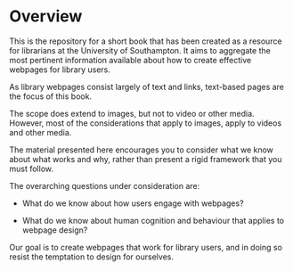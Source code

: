# Overview

This is the repository for a short book that has been created as a resource for librarians at the University of Southampton. It aims to aggregate the most pertinent information available about how to create effective webpages for library users.

As library webpages consist largely of text and links, text-based pages are the focus of this book.

The scope does extend to images, but not to video or other media. However, most of the considerations that apply to images, apply to videos and other media.

The material presented here encourages you to consider what we know about what works and why, rather than present a rigid framework that you must follow.

The overarching questions under consideration are:

-   What do we know about how users engage with webpages?

-   What do we know about human cognition and behaviour that applies to webpage design?

Our goal is to create webpages that work for library users, and in doing so resist the temptation to design for ourselves.

